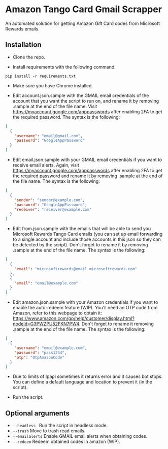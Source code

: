 # Amazon Tango Card Gmail Scrapper

An automated solution for getting Amazon Gift Card codes from Microsoft Rewards emails.

## Installation

- Clone the repo.

- Install requirements with the following command:

```
pip install -r requirements.txt
```

- Make sure you have Chrome installed.

- Edit account.json.sample with the GMAIL email credentials of the account that you want the script to run on, and rename it by removing .sample at the end of the file name. Visit https://myaccount.google.com/apppasswords after enabling 2FA to get the required password. The syntax is the following:

```json
[
  {
    "username": "email@gmail.com",
    "password": "GoogleAppPassword"
  }
]
```

- Edit email.json.sample with your GMAIL email credentials if you want to receive email alerts. Again, visit https://myaccount.google.com/apppasswords after enabling 2FA to get the required password and rename it by removing .sample at the end of the file name. The syntax is the following:

```json
[
  {
    "sender": "sender@example.com",
    "password": "GoogleAppPassword",
    "receiver": "receiver@example.com"
  }
]
```

- Edit from.json.sample with the emails that will be able to send you Microsoft Rewards Tango Card emails (you can set up email forwarding to a single account and include those accounts in this json so they can be detected by the script). Don't forget to rename it by removing .sample at the end of the file name. The syntax is the following:

```json
[
  {
    "email": "microsoftrewards@email.microsoftrewards.com"
  },
  {
    "email": "email@example.com"
  }
]
```

- Edit amazon.json.sample with your Amazon credentials if you want to enable the auto-redeem feature (WIP). You'll need an OTP code from Amazon, refer to this webpage to obtain it: https://www.amazon.com/gp/help/customer/display.html?nodeId=G3PWZPU52FKN7PW4. Don't forget to rename it removing .sample at the end of the file name. The syntax is the following:

```json
[
  {
    "username": "email@example.com",
    "password": "pass1234",
    "otp": "OtpAmazonCode"
  }
]
```

- Due to limits of Ipapi sometimes it returns error and it causes bot stops. You can define a default language and location to prevent it (in the script).

- Run the script.

## Optional arguments

- `--headless ` Run the script in headless mode.
- `--trash` Move to trash read emails.
- `--emailalerts` Enable GMAIL email alerts when obtaining codes.
- `--redeem` Redeem obtained codes in amazon (WIP).
